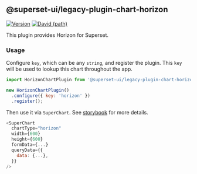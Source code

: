 ## @superset-ui/legacy-plugin-chart-horizon

[![Version](https://img.shields.io/npm/v/@superset-ui/legacy-plugin-chart-horizon.svg?style=flat-square)](https://img.shields.io/npm/v/@superset-ui/legacy-plugin-chart-horizon.svg?style=flat-square)
[![David (path)](https://img.shields.io/david/apache-superset/superset-ui-plugins.svg?path=packages%2Fsuperset-ui-legacy-plugin-chart-horizon&style=flat-square)](https://david-dm.org/apache-superset/superset-ui-plugins?path=packages/superset-ui-legacy-plugin-chart-horizon)

This plugin provides Horizon for Superset.

### Usage

Configure `key`, which can be any `string`, and register the plugin. This `key` will be used to lookup this chart throughout the app.

```js
import HorizonChartPlugin from '@superset-ui/legacy-plugin-chart-horizon';

new HorizonChartPlugin()
  .configure({ key: 'horizon' })
  .register();
```

Then use it via `SuperChart`. See [storybook](https://apache-superset.github.io/superset-ui-plugins/?selectedKind=plugin-chart-horizon) for more details.

```js
<SuperChart
  chartType="horizon"
  width={600}
  height={600}
  formData={...}
  queryData={{
    data: {...},
  }}
/>
```